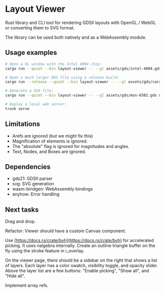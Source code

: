 # Layout Viewer

Rust library and CLI tool for rendering GDSII layouts with OpenGL / WebGL
or converting them to SVG format.

The library can be used both natively and as a WebAssembly module.

## Usage examples

```bash
# Open a GL window with the Intel 4004 chip:
cargo run --quiet --bin layout-viewer -- --gl assets/gds/intel-4004.gds

# Open a much larger GDS file using a release build:
cargo run --release --quiet --bin layout-viewer -- --gl assets/gds/caravel.gds

# Generate a SVG file:
cargo run --quiet --bin layout-viewer -- --gl assets/gds/mos-6502.gds mos-6502.svg

# Deploy a local web server:
trunk serve
```

## Limitations

- Arefs are ignored (but we might fix this)
- Magnification of elements is ignored.
- The "absolute" flag is ignored for magnitudes and angles.
- Text, Nodes, and Boxes are ignored.

## Dependencies

- gds21: GDSII parser
- svg: SVG generation
- wasm-bindgen: WebAssembly bindings
- anyhow: Error handling

## Next tasks

Drag and drop.

Refactor: Viewer should have a custom Canvas component.

Use [https://docs.rs/crate/bvh](https://docs.rs/crate/bvh) for accelerated
picking. It uses nalgebra internally. Create an outline triangle buffer on the
fly using the stroke feature in i_overlay.

On the viewer page, there should be a sidebar on the right that shows a list of
layers. Each layer has a color swatch, visibility toggle, and opacity slider.
Above the layer list are a few buttons: "Enable picking", "Show all", and "Hide all".

Implement array refs.
